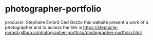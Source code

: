 # photographer-portfolio
producer: Stephane Evrard Ded Gozzo
this website present a work of a photographer and to access the link is https://stephane-evrard.github.io/photographer-portfolio/photographer-portfolio.html
